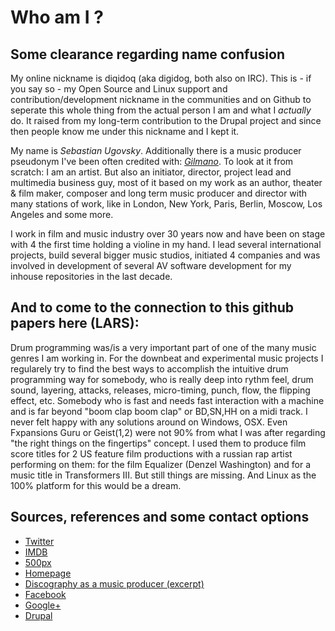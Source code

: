 # Who am I ?

## Some clearance regarding name confusion

My online nickname is diqidoq (aka digidog, both also on IRC). This is - if you say so -  my Open Source and Linux support and contribution/development nickname in the communities and on Github to seperate this whole thing from the actual person I am and what I *actually* do. It raised from my long-term contribution to the Drupal project and since then people know me under this nickname and I kept it. 

My name is *Sebastian Ugovsky*. Additionally there is a music producer pseudonym I've been often credited with: [*Gilmano*](https://www.google.de/search?q=Gilmano). To look at it from scratch: I am an artist. But also an initiator, director, project lead and multimedia business guy, most of it based on my work as an author, theater & film maker, composer and long term music producer and director with many stations of work, like in London, New York, Paris, Berlin, Moscow, Los Angeles and some more.

I work in film and music industry over 30 years now and have been on stage with 4 the first time holding a violine in my hand. I lead several international projects, build several bigger music studios, initiated 4 companies and was involved in development of several AV software development for my inhouse repositories in the last decade.

## And to come to the connection to this github papers here (LARS):

Drum programming was/is a very important part of one of the many music genres I am working in. For the downbeat and experimental music projects I regularely try to find the best ways to accomplish the intuitive drum programming way for somebody, who is really deep into rythm feel, drum sound, layering, attacks, releases, micro-timing, punch, flow, the flipping effect, etc. Somebody who is fast and needs fast interaction with a machine and is far beyond "boom clap boom clap" or BD,SN,HH on a midi track. I never felt happy with any solutions around on Windows, OSX. Even Fxpansions Guru or Geist(1,2) were not 90% from what I was after regarding "the right things on the fingertips" concept. I used them to produce film score titles for 2 US feature film productions with a russian rap artist performing on them: for the film Equalizer (Denzel Washington) and for a music title in Transformers III. But still things are missing. And Linux as the 100% platform for this would be a dream.

## Sources, references and some contact options

 + [Twitter](https://twitter.com/ugovsky)
 + [IMDB](http://www.imdb.com/name/nm3067014/)
 + [500px](https://500px.com/sebastianugovsky)
 + [Homepage](http://ugovsky.com)
 + [Discography as a music producer (excerpt)](https://www.discogs.com/artist/2107065-Gilmano)
 + [Facebook](https://facebook.com/SebastianUgovsky/)
 + [Google+](https://plus.google.com/+SebastianUgovsky)
 + [Drupal](https://www.drupal.org/u/diqidoq)
